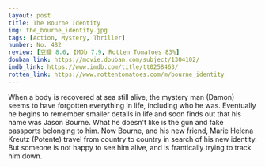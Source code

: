 ```yaml
---
layout: post 
title: The Bourne Identity
img: the_bourne_identity.jpg
tags: [Action, Mystery, Thriller]
number: No. 482
review: [豆瓣 8.6, IMDb 7.9, Rotten Tomatoes 83%]
douban_link: https://movie.douban.com/subject/1304102/
imdb_link: https://www.imdb.com/title/tt0258463/
rotten_link: https://www.rottentomatoes.com/m/bourne_identity
---
```


When a body is recovered at sea still alive, the mystery man (Damon) seems to have forgotten everything in life, including who he was. Eventually he begins to remember smaller details in life and soon finds out that his name was Jason Bourne. What he doesn't like is the gun and fake passports belonging to him. Now Bourne, and his new friend, Marie Helena Kreutz (Potente) travel from country to country in search of his new identity. But someone is not happy to see him alive, and is frantically trying to track him down.